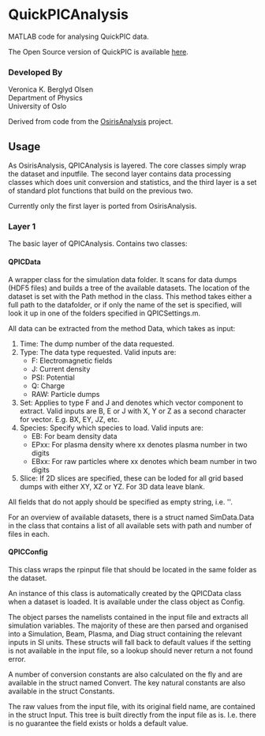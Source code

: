 # QuickPICAnalysis

MATLAB code for analysing QuickPIC data.

The Open Source version of QuickPIC is available [here](https://github.com/UCLA-Plasma-Simulation-Group/QuickPIC-OpenSource).

### Developed By

Veronica K. Berglyd Olsen<br>
Department of Physics<br>
University of Oslo

Derived from code from the [OsirisAnalysis](https://github.com/Jadzia626/OsirisAnalysis) project.

## Usage

As OsirisAnalysis, QPICAnalysis is layered. The core classes simply wrap the dataset and inputfile. The second layer contains data processing classes which does unit conversion and statistics, and the third layer is a set of standard plot functions that build on the previous two.

Currently only the first layer is ported from OsirisAnalysis.

### Layer 1

The basic layer of QPICAnalysis. Contains two classes:

#### QPICData

A wrapper class for the simulation data folder. It scans for data dumps (HDF5 files) and builds a tree of the available datasets. The location of the dataset is set with the Path method in the class. This method takes either a full path to the datafolder, or if only the name of the set is specified, will look it up in one of the folders specified in QPICSettings.m.

All data can be extracted from the method Data, which takes as input:

1. Time: The dump number of the data requested.
2. Type: The data type requested. Valid inputs are:
    * F: Electromagnetic fields
    * J: Current density
    * PSI: Potential
    * Q: Charge
    * RAW: Particle dumps
3. Set: Applies to type F and J and denotes which vector component to extract. Valid inputs are B, E or J with X, Y or Z as a second character for vector. E.g. BX, EY, JZ, etc.
4. Species: Specify which species to load. Valid inputs are:
    * EB: For beam density data
    * EPxx: For plasma density where xx denotes plasma number in two digits
    * EBxx: For raw particles where xx denotes which beam number in two digits
5. Slice: If 2D slices are specified, these can be loded for all grid based dumps with either XY, XZ or YZ. For 3D data leave blank.

All fields that do not apply should be specified as empty string, i.e. ''.

For an overview of available datasets, there is a struct named SimData.Data in the class that contains a list of all available sets with path and number of files in each.

#### QPICConfig

This class wraps the rpinput file that should be located in the same folder as the dataset.

An instance of this class is automatically created by the QPICData class when a dataset is loaded. It is available under the class object as Config.

The object parses the namelists contained in the input file and extracts all simulation variables. The majority of these are then parsed and organised into a Simulation, Beam, Plasma, and Diag struct containing the relevant inputs in SI units. These structs will fall back to default values if the setting is not available in the input file, so a lookup should never return a not found error.

A number of conversion constants are also calculated on the fly and are available in the struct named Convert. The key natural constants are also available in the struct Constants.

The raw values from the input file, with its original field name, are contained in the struct Input. This tree is built directly from the input file as is. I.e. there is no guarantee the field exists or holds a default value.
